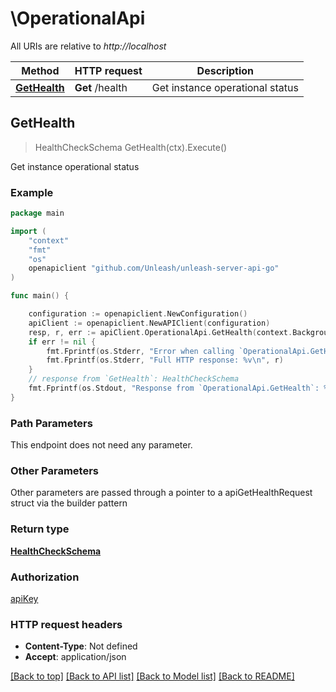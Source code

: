 # \OperationalApi

All URIs are relative to *http://localhost*

Method | HTTP request | Description
------------- | ------------- | -------------
[**GetHealth**](OperationalApi.md#GetHealth) | **Get** /health | Get instance operational status



## GetHealth

> HealthCheckSchema GetHealth(ctx).Execute()

Get instance operational status



### Example

```go
package main

import (
    "context"
    "fmt"
    "os"
    openapiclient "github.com/Unleash/unleash-server-api-go"
)

func main() {

    configuration := openapiclient.NewConfiguration()
    apiClient := openapiclient.NewAPIClient(configuration)
    resp, r, err := apiClient.OperationalApi.GetHealth(context.Background()).Execute()
    if err != nil {
        fmt.Fprintf(os.Stderr, "Error when calling `OperationalApi.GetHealth``: %v\n", err)
        fmt.Fprintf(os.Stderr, "Full HTTP response: %v\n", r)
    }
    // response from `GetHealth`: HealthCheckSchema
    fmt.Fprintf(os.Stdout, "Response from `OperationalApi.GetHealth`: %v\n", resp)
}
```

### Path Parameters

This endpoint does not need any parameter.

### Other Parameters

Other parameters are passed through a pointer to a apiGetHealthRequest struct via the builder pattern


### Return type

[**HealthCheckSchema**](HealthCheckSchema.md)

### Authorization

[apiKey](../README.md#apiKey)

### HTTP request headers

- **Content-Type**: Not defined
- **Accept**: application/json

[[Back to top]](#) [[Back to API list]](../README.md#documentation-for-api-endpoints)
[[Back to Model list]](../README.md#documentation-for-models)
[[Back to README]](../README.md)

